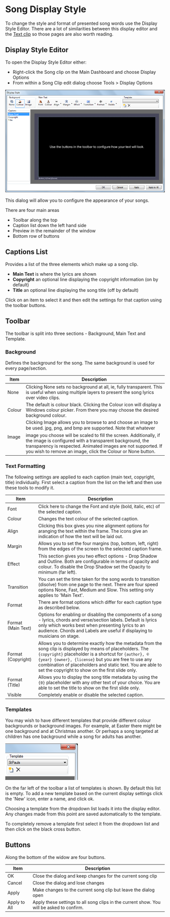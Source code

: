 # Song Display Style

To change the style and format of presented song words use the Display Style Editor. There are a lot of similarities between this display editor and the [Text clip](../Text/TextClip.md) so those pages are also worth reading.

## Display Style Editor
To open the Display Style Editor either:

- Right-click the Song clip on the Main Dashboard and choose Display Options
- From within a Song Clip edit dialog choose Tools > Display Options 

![](../../../images/song-display-default.png)

This dialog will allow you to configure the appearance of your songs. 

There are four main areas

- Toolbar along the top
- Caption list down the left hand side
- Preview in the remainder of the window
- Bottom row of buttons

## Captions List
Provides a list of the three elements which make up a song clip. 

- **Main Text** is where the lyrics are shown
- **Copyright** an optional line displaying the copyright information (on by default)
- **Title** an optional line displaying the song title (off by default)

Click on an item to select it and then edit the settings for that caption using the toolbar buttons.

## Toolbar
The toolbar is split into three sections - Background, Main Text and Template.

### Background
Defines the background for the song. The same background is used for every page/section.

|Item|Description|
|-|-|
|None|Clicking None sets no background at all, ie, fully transparent. This is useful when using multiple layers to present the song lyrics over video clips.|
|Colour|The default is colour black. Clicking the Colour icon will display a Windows colour picker. From there you may choose the desired background colour.|
|Image|Clicking Image allows you to browse to and choose an image to be used. jpg, png, and bmp are supported. Note that whatever image you choose will be scaled to fill the screen. Additionally, if the image is configured with a transparent background, the transparency is respected. Animated images are not supported. If you wish to remove an image, click the Colour or None button.|

### Text Formatting
The following settings are applied to each caption (main text, copyright, title) individually. First select a caption from the list on the left and then use these tools to modify it.

|Item|Description|
|-|-|
|Font|Click here to change the Font and style (bold, italic, etc) of the selected caption.|
|Colour|Changes the text colour of the selected caption.|
|Align|Clicking this box gives you nine alignment options for aranging the text within the frame. The icons give an indication of how the text will be laid out.|
|Margin|Allows you to set the four margins (top, bottom, left, right) from the edges of the screen to the selected caption frame.|
|Effect|This section gives you two effect options - Drop Shadow and Outline. Both are configurable in terms of opacity and colour. To disable the Drop Shadow set the Opacity to minimum (far left).|
|Transition|You can set the time taken for the song words to transition (disolve) from one page to the next. There are four speed options None, Fast, Medium and Slow. This setting only applies to 'Main Text'.|
|Format|There are format options which differ for each caption type as described below.|
|Format (Main Text)|Options for enabling or disabling the components of a song - lyrics, chords and verse/section labels. Default is lyrics only which works best when presenting lyrics to an audience. Chords and Labels are useful if displaying to musicians on stage.|
|Format (Copyright)|Allows you to determine exactly how the metadata from the song clip is displayed by means of placeholders. The `{copyright}` placeholder is a shortcut for `{author}, © {year} {owner}, {license}` but you are free to use any combination of placeholders and static text. You are able to set the copyright to show on the first slide only.|
|Format (Title)|Allows you to display the song title metadata by using the `{0}` placeholder with any other text of your choice. You are able to set the title to show on the first slide only.|
|Visible|Completely enable or disable the selected caption.|

### Templates
You may wish to have different templates that provide different colour backgrounds or background images. For example, at Easter there might be one background and at Christmas another. Or perhaps a song targeted at children has one background while a song for adults has another.

![](../../../images/song-display-template.png)

On the far left of the toolbar a list of templates is shown. By default this list is empty. To add a new template based on the current display settings click the 'New' icon, enter a name, and click ok.

Choosing a template from the dropdown list loads it into the display editor. Any changes made from this point are saved automatically to the template.

To completely remove a template first select it from the dropdown list and then click on the black cross button.

## Buttons
Along the bottom of the widow are four buttons.

|Item|Description|
|-|-|
|OK|Close the dialog and keep changes for the current song clip|
|Cancel|Close the dialog and lose changes| 
|Apply|Make changes to the current song clip but leave the dialog open| 
|Apply to All|Apply these settings to all song clips in the current show. You will be asked to confirm.|
